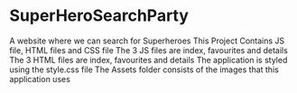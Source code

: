 # SuperHeroSearchParty
A website where we can search for Superheroes
This Project Contains JS file, HTML files and CSS file
The 3 JS files are index, favourites and details
The 3 HTML files are index, favourites and details
The application is styled using the style.css file
The Assets folder consists of the images that this application uses
